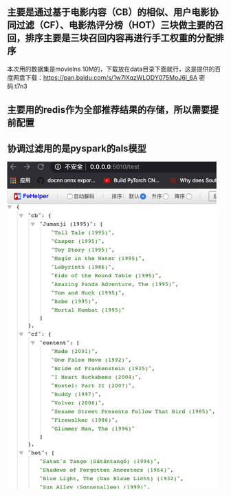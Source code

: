 ## 主要是通过基于电影内容（CB）的相似、用户电影协同过滤（CF）、电影热评分榜（HOT）三块做主要的召回，排序主要是三块召回内容再进行手工权重的分配排序

本次用的数据集是movielns 10M的，下载放在data目录下面就行，这是提供的百度网盘下载：https://pan.baidu.com/s/1w7lXqzWLODY075MoJ6l_6A  密码:t7n3

## 主要用的redis作为全部推荐结果的存储，所以需要提前配置
## 协调过滤用的是pyspark的als模型

![image](https://github.com/lonngxiang/movielens_recommendation/blob/master/11.png)
